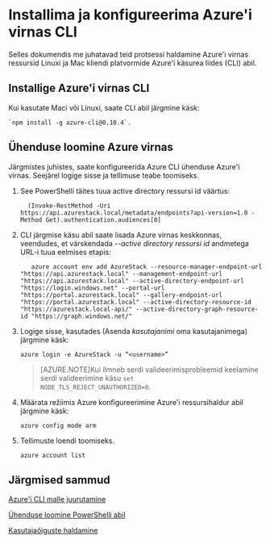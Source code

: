 <properties
    pageTitle="Ühenduse loomine Azure virnas CLI | Microsoft Azure'i"
    description="Saate teada, kuidas platvormidel käsurea liides (CLI) abil saate hallata ja ressursse Azure'i Virnlintdiagrammil juurutamine"
    services="azure-stack"
    documentationCenter=""
    authors="HeathL17"
    manager="byronr"
    editor=""/>

<tags
    ms.service="azure-stack"
    ms.workload="na"
    ms.tgt_pltfrm="na"
    ms.devlang="na"
    ms.topic="article"
    ms.date="10/19/2016"
    ms.author="helaw"/>

# <a name="install-and-configure-azure-stack-cli"></a>Installima ja konfigureerima Azure'i virnas CLI

Selles dokumendis me juhatavad teid protsessi haldamine Azure'i virnas ressursid Linuxi ja Mac kliendi platvormide Azure'i käsurea liides (CLI) abil.  

## <a name="install-azure-stack-cli"></a>Installige Azure'i virnas CLI

Kui kasutate Maci või Linuxi, saate CLI abil järgmine käsk:
  
    `npm install -g azure-cli@0.10.4`.


## <a name="connect-to-azure-stack"></a>Ühenduse loomine Azure virnas
Järgmistes juhistes, saate konfigureerida Azure CLI ühenduse Azure'i virnas. Seejärel logige sisse ja tellimuse teabe toomiseks.

1.  See PowerShelli täites tuua active directory ressursi id väärtus:
        
          (Invoke-RestMethod -Uri https://api.azurestack.local/metadata/endpoints?api-version=1.0 -Method Get).authentication.audiences[0]

2.  CLI järgmise käsu abil saate lisada Azure virnas keskkonnas, veendudes, et värskendada *--active directory ressursi id* andmetega URL-i tuua eelmises etapis:

           azure account env add AzureStack --resource-manager-endpoint-url "https://api.azurestack.local" --management-endpoint-url "https://api.azurestack.local" --active-directory-endpoint-url  "https://login.windows.net" --portal-url "https://portal.azurestack.local" --gallery-endpoint-url "https://portal.azurestack.local" --active-directory-resource-id "https://azurestack.local-api/" --active-directory-graph-resource-id "https://graph.windows.net/"

3.  Logige sisse, kasutades (Asenda *kasutajanimi* oma kasutajanimega) järgmine käsk:

        azure login -e AzureStack -u “<username>”

    >[AZURE.NOTE]Kui ilmneb serdi valideerimisprobleemid keelamine serdi valideerimine käsu `set        NODE_TLS_REJECT_UNAUTHORIZED=0`.

4.  Määrata režiimis Azure konfigureerimine Azure'i ressursihaldur abil järgmine käsk:

        azure config mode arm

5.  Tellimuste loendi toomiseks.

        azure account list     

## <a name="next-steps"></a>Järgmised sammud

[Azure'i CLI malle juurutamine](azure-stack-deploy-template-command-line.md)

[Ühenduse loomine PowerShelli abil](azure-stack-connect-powershell.md)

[Kasutajaõiguste haldamine](azure-stack-manage-permissions.md)
